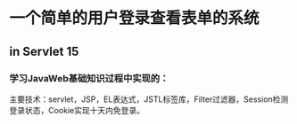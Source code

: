 # 一个简单的用户登录查看表单的系统



## in Servlet 15



### 学习JavaWeb基础知识过程中实现的：

主要技术：servlet，JSP，EL表达式，JSTL标签库，Filter过滤器，Session检测登录状态，Cookie实现十天内免登录。